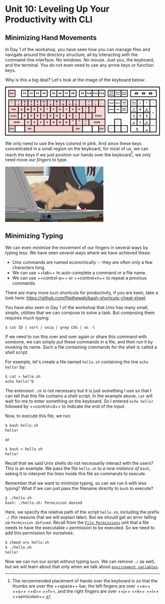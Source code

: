 # Unit 10: Leveling Up Your Productivity with CLI

## Minimizing Hand Movements

In Day 1 of the workshop, you have seen how you can manage files and navigate around the directory structure, all by interacting with the command-line interface.  No windows. No mouse.  Just you, the keyboard,
and the terminal.  You do not even need to use any arrow keys or function keys.  

Why is this a big deal?  Let's look at the image of the keyboard below:

![keyboard](figures/keyboard.png)

We only need to use the keys colored in pink.  And since these keys concentrated in a small region on the keyboard, for most of us, we can reach the keys if we just position our hands over the keyboard[^1], we
only need move _our fingers_ to type.  

[^1]: The recommended placement of hands over the keyboard is so that the thumbs are over the ++space++ bar, the left fingers are over ++a++ ++s++ ++d++ ++f++, and the right fingers are over ++j++ ++k++ ++l++ ++semicolon++.

![typing](figures/fast-typing.gif)

## Minimizing Typing

We can even minimize the movement of our fingers in several ways by typing less.  We have seen several ways where we have achieved these:

- Unix commands are named economically -- they are often only a few characters long.
- We can use ++tab++ to auto-complete a command or a file name.
- We can use ++control-p++ or ++control+n++ to repeat a previous commands.

There are many more `bash` shortcuts for productivity, if you are keen, take a look here: https://github.com/fliptheweb/bash-shortcuts-cheat-sheet

You have also seen in Day 1 of the workshop that Unix has many small, simple, utilities that we can compose to solve a task.  But composing them requires much typing:

```
$ cat ID | sort | uniq | grep CEG | wc -l
```

If we need to run this over and over again or share this command with someone, we can simply put these commands in a file, and then run it by invoking its name.  Such a file containing commands for the shell is called a _shell script_.

For example, let's create a file named `hello.sh` containing the line `echo hello!` by:
```
$ cat > hello.sh
echo hello!^D
```

The extension `.sh` is not necessary but it is just something I use so that I can tell that this file contains a shell script.  In the example above, `cat` will wait for me to enter something on the keyboard.  So I entered `echo hello!` followed by ++control+d++ to indicate the end of the input.

Now, to execute this file, we run:
```
$ bash hello.sh
hello!
```
or
```
$ bash < hello.sh
hello!
```

Recall that we said Unix shells do not necessarily interact with the users?  This is an example.  We pass the file `hello.sh` to _a new instance of `bash`_, asking it to interpret the lines inside this file as commands to execute.  

Remember that we want to minimize typing, so can we run it with less typing?  What if we can just pass the filename directly to `bash` to execute?

```
$ ./hello.sh
bash: ./hello.sh: Permission denied
```

Here, we specify the relative path of the script `hello.sh`, including the prefix `./` (for reasons that we will explain later).  But we should get an
error telling us `Permission defined`.  Recall from the [`File Permissions`](chmod.md) unit that a file needs to have the executable `x` permission to be executed.  So we need to add this permission for ourselves:
```
$ chmod u+x hello.sh
$ ./hello.sh
hello!
```

Now we can run our script without typing `bash`.  We can remove `./` as well, but we will learn about that only when we talk about [`environment variables`](script.md).
